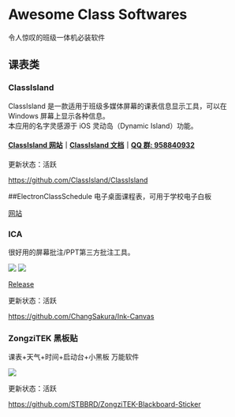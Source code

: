 # Awesome Class Softwares

令人惊叹的班级一体机必装软件

## 课表类

### ClassIsland

ClassIsland 是一款适用于班级多媒体屏幕的课表信息显示工具，可以在 Windows 屏幕上显示各种信息。<br/>
本应用的名字灵感源于 iOS 灵动岛（Dynamic Island）功能。

#### [ClassIsland 网站](https://classisland.tech/)｜[ClassIsland 文档](https://docs.classisland.tech/zh-cn/latest/)｜[QQ 群: 958840932](https://qm.qq.com/q/4NsDQKiAuQ)

更新状态：活跃

https://github.com/ClassIsland/ClassIsland


##ElectronClassSchedule
电子桌面课程表，可用于学校电子白板

[网站](https://github.com/EnderWolf006/ElectronClassSchedule)


### ICA
很好用的屏幕批注/PPT第三方批注工具。

![](https://github.com/ChangSakura/Ink-Canvas/raw/master/Images/Ink-Canvas-For-Annotation%20Screenshot.png)
![](https://github.com/ChangSakura/Ink-Canvas/raw/master/Images/Ink-Canvas-For-Annotation%20Blackboard%20Screenshot.png)

[Release](https://github.com/ChangSakura/Ink-Canvas/releases/latest "Latest Releases")

更新状态：活跃

https://github.com/ChangSakura/Ink-Canvas


### ZongziTEK 黑板贴
课表+天气+时间+启动台+小黑板 万能软件

![](https://camo.githubusercontent.com/9f543bad9f31a968f1c7cde133b8d18207488af562f5cd768e0c78496c5d7e72/68747470733a2f2f692e706f7374696d672e63632f50664338397066512f4c696768742e706e67)

更新状态：活跃

https://github.com/STBBRD/ZongziTEK-Blackboard-Sticker
